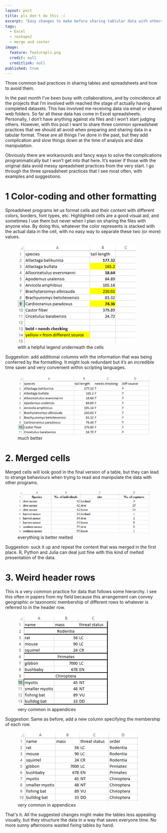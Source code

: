 ```yaml
---
layout: post
title: pls don't do this :(
excerpt: "Easy changes to make before sharing tablular data with others. "
tags: 
  - Excel
  - reshape2
  - merge and center
image: 
  feature: featurepls.png
  credit: null
  creditlink: null
published: true
---
```



Three common bad practices in sharing tables and spreadsheets and how to avoid them.

In the past month I’ve been busy with collaborations, and by coincidence all the projects that I’m involved with reached the stage of actually having completed datasets. This has involved me receiving data via email or shared web folders. So far all these data has come in Excel spreadsheets. Personally, I don’t have anything against xls files and I won’t start judging others. However, with this post I want to share three common spreadsheet practices that we should all avoid when preparing and sharing data in a tabular format. These are all things I’ve done in the past, but they add complication and slow things down at the time of analysis and data manipulation.

Obviously there are workarounds and fancy ways to solve the complications programmatically but I won’t get into that here. It’s easier if those with the original data avoid messy spreadsheet practices from the very start. I go through the three spreadsheet practices that I see most often, with examples and suggestions.

# 1 Color-coding and other formatting

Spreadsheet programs let us format cells and their content with different colors, borders, font types, etc. Highlighted cells are a good visual aid, and sometimes I use them but never when I plan on sharing the files with anyone else.
By doing this, whatever the color represents is stacked with the actual data in the cell, with no easy way to separate these two (or more) values. 

<figure>
    <a href="/images/xlsEx1.png"><img src="/images/xlsEx1.png"></a>
        <figcaption>with a helpful legend underneath the cells</figcaption>
</figure>


Suggestion: add additional columns with the information that was being conferred by the formatting. It might look redundant but it’s an incredible time saver and very convenient within scripting languages.

<figure>
    <a href="/images/xlsEx1.2.png"><img src="/images/xlsEx1.2.png"></a>
        <figcaption>much better</figcaption>
</figure>

# 2. Merged cells

Merged cells will look good in the final version of a table, but they can lead to strange behaviours when trying to read and manipulate the data with other programs. 

<figure>
    <a href="/images/xlsEx2.1.png"><img src="/images/xlsEx2.1.png"></a>
        <figcaption>everything is better melted</figcaption>
</figure>

Suggestion: suck it up and repeat the content that was merged in the first place. R, Python and Julia can deal just fine with this kind of melted presentation of the data.

# 3. Weird header rows

This is a very common practice for data that follows some hierarchy. I see this often in papers from my field because this arrangement can convey geographic or taxonomic membership of different rows to whatever is referred to in the header row.

<figure>
    <a href="/images/xlsEx3.png"><img src="/images/xlsEx3.png"></a>
        <figcaption>very common in appendices</figcaption>
</figure>

Suggestion: Same as before, add a new column specifying the membership of each row.

<figure>
    <a href="/images/xlsEx3.1.png"><img src="/images/xlsEx3.1.png"></a>
        <figcaption>very common in appendices</figcaption>
</figure>


That's it. All the suggested changes might make the tables less appealing visually, but they structure the data in a way that saves everyone time. No more sunny afternoons wasted fixing tables by hand. 
